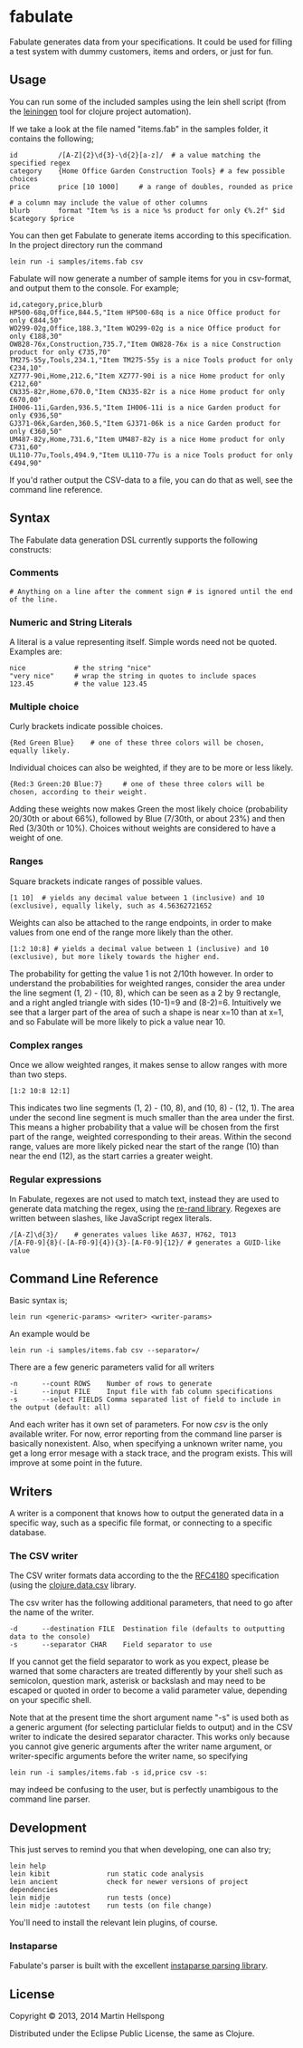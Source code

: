 # fabulate

Fabulate generates data from your specifications. It could be used for filling a test system with dummy customers, items and orders, or just for fun.

## Usage

You can run some of the included samples using the lein shell script (from the [leiningen](https://github.com/technomancy/leiningen) tool for clojure project automation).

If we take a look at the file named "items.fab" in the samples folder, it contains the following;

	id			/[A-Z]{2}\d{3}-\d{2}[a-z]/ 	# a value matching the specified regex
	category	{Home Office Garden Construction Tools}	# a few possible choices
	price		price [10 1000]		# a range of doubles, rounded as price

	# a column may include the value of other columns
	blurb		format "Item %s is a nice %s product for only €%.2f" $id $category $price

You can then get Fabulate to generate items according to this specification. In the project directory run the command

	lein run -i samples/items.fab csv

Fabulate will now generate a number of sample items for you in csv-format, and output them to the console. For example;

	id,category,price,blurb
	HP500-68q,Office,844.5,"Item HP500-68q is a nice Office product for only €844,50"
	WO299-02g,Office,188.3,"Item WO299-02g is a nice Office product for only €188,30"
	OW828-76x,Construction,735.7,"Item OW828-76x is a nice Construction product for only €735,70"
	TM275-55y,Tools,234.1,"Item TM275-55y is a nice Tools product for only €234,10"
	XZ777-90i,Home,212.6,"Item XZ777-90i is a nice Home product for only €212,60"
	CN335-82r,Home,670.0,"Item CN335-82r is a nice Home product for only €670,00"
	IH006-11i,Garden,936.5,"Item IH006-11i is a nice Garden product for only €936,50"
	GJ371-06k,Garden,360.5,"Item GJ371-06k is a nice Garden product for only €360,50"
	UM487-82y,Home,731.6,"Item UM487-82y is a nice Home product for only €731,60"
	UL110-77u,Tools,494.9,"Item UL110-77u is a nice Tools product for only €494,90"

If you'd rather output the CSV-data to a file, you can do that as well, see the command line reference.

## Syntax

The Fabulate data generation DSL currently supports the following constructs:

### Comments

	# Anything on a line after the comment sign # is ignored until the end of the line.

### Numeric and String Literals
A literal is a value representing itself. Simple words need not be quoted. Examples are:

	nice			# the string "nice"
	"very nice"		# wrap the string in quotes to include spaces
	123.45  		# the value 123.45

### Multiple choice

Curly brackets indicate possible choices.

	{Red Green Blue}	# one of these three colors will be chosen, equally likely.

Individual choices can also be weighted, if they are to be more or less likely.

	{Red:3 Green:20 Blue:7}		# one of these three colors will be chosen, according to their weight.

Adding these weights now makes Green the most likely choice (probability 20/30th or about 66%), followed by Blue (7/30th, or about 23%) and then Red (3/30th or 10%). Choices without weights are considered to have a weight of one.

### Ranges

Square brackets indicate ranges of possible values.

	[1 10]	# yields any decimal value between 1 (inclusive) and 10 (exclusive), equally likely, such as 4.56362721652

Weights can also be attached to the range endpoints, in order to make values from one end of the range more likely than the other.

	[1:2 10:8] # yields a decimal value between 1 (inclusive) and 10 (exclusive), but more likely towards the higher end.

The probability for getting the value 1 is not 2/10th however. In order to understand the probabilities for weighted ranges, consider the area under the line segment (1, 2) - (10, 8), which can be seen as a 2 by 9 rectangle, and a right angled triangle with sides (10-1)=9 and (8-2)=6. Intuitively we see that a larger part of the area of such a shape is near x=10 than at x=1, and so Fabulate will be more likely to pick a value near 10. 

### Complex ranges

Once we allow weighted ranges, it makes sense to allow ranges with more than two steps.

	[1:2 10:8 12:1]

This indicates two line segments (1, 2) - (10, 8), and (10, 8) - (12, 1). The area under the second line segment is much smaller than the area under the first. This means a higher probability that a value will be chosen from the first part of the range, weighted corresponding to their areas. Within the second range, values are more likely picked near the start of the range (10) than near the end (12), as the start carries a greater weight.

### Regular expressions

In Fabulate, regexes are not used to match text, instead they are used to generate data matching the regex, using the [re-rand library](https://github.com/weavejester/re-rand). Regexes are written between slashes, like JavaScript regex literals.

	/[A-Z]\d{3}/	# generates values like A637, H762, T013
	/[A-F0-9]{8}(-[A-F0-9]{4}){3}-[A-F0-9]{12}/	# generates a GUID-like value

## Command Line Reference
Basic syntax is;

	lein run <generic-params> <writer> <writer-params>

An example would be 

	lein run -i samples/items.fab csv --separator=/

There are a few generic parameters valid for all writers

	-n 		--count ROWS	Number of rows to generate
	-i 		--input FILE 	Input file with fab column specifications
	-s 		--select FIELDS Comma separated list of field to include in the output (default: all)

And each writer has it own set of parameters. For now *csv* is the only available writer.
For now, error reporting from the command line parser is basically nonexistent. Also, when specifying a unknown writer name, you get a long error mesage with a stack trace, and the program exists. This will improve at some point in the future.

## Writers
A writer is a component that knows how to output the generated data in a specific way, such as a specific file format, or connecting to a specific database.

### The CSV writer
The CSV writer formats data according to the the [RFC4180](http://tools.ietf.org/html/rfc4180) specification (using the [clojure.data.csv](https://github.com/clojure/data.csv) library.

The csv writer has the following additional parameters, that need to go after the name of the writer.

	-d 		--destination FILE 	Destination file (defaults to outputting data to the console)
	-s 		--separator CHAR	Field separator to use

If you cannot get the field separator to work as you expect, please be warned that some characters are treated differently by your shell such as semicolon, question mark, asterisk or backslash and may need to be escaped or quoted in order to become a valid parameter value, depending on your specific shell.

Note that at the present time the short argument name "-s" is used both as a generic argument (for selecting particlular fields to output) and in the CSV writer to indicate the desired separator character. This works only because you cannot give generic arguments after the writer name argument, or writer-specific arguments before the writer name, so specifying

	lein run -i samples/items.fab -s id,price csv -s:

may indeed be confusing to the user, but is perfectly unambigous to the command line parser.

## Development
This just serves to remind you that when developing, one can also try;

	lein help
	lein kibit				run static code analysis
	lein ancient			check for newer versions of project dependencies
	lein midje				run tests (once)
	lein midje :autotest	run tests (on file change)

You'll need to install the relevant lein plugins, of course.
### Instaparse

Fabulate's parser is built with the excellent [instaparse parsing library](https://github.com/Engelberg/instaparse).

## License

Copyright © 2013, 2014 Martin Hellspong

Distributed under the Eclipse Public License, the same as Clojure.
